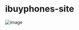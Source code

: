 # ibuyphones-site
![image](https://github.com/we-be/ibuyphones-site/assets/69213737/716578a1-eead-48fb-addc-704b9c350c71)
